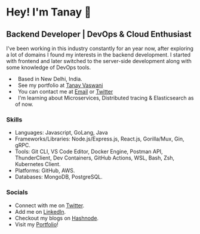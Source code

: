 
# Hey! I'm Tanay 👋

## Backend Developer | DevOps & Cloud Enthusiast

I've been working in this industry constantly for an year now, after exploring a lot of domains I found my interests in the backend development. I started with frontend and later switched to the server-side development along with some knowledge of DevOps tools. 

*   Based in New Delhi, India.
*   See my portfolio at [Tanay Vaswani](http://tanayvaswani.bio.link)
*   You can contact me at [Email](mailto:vaswani.tanay9@gmail.com) or [Twitter](https://www.twitter.com/iTanayVaswani)
*   I'm learning about Microservices, Distributed tracing & Elasticsearch as of now.

### Skills

- Languages: Javascript, GoLang, Java 
- Frameworks/Libraries: Node.js/Express.js, React.js, Gorilla/Mux, Gin, gRPC.
- Tools: Git CLI, VS Code Editor, Docker Engine, Postman API, ThunderClient, Dev Containers, GitHub Actions, WSL, Bash, Zsh, Kubernetes Client. 
- Platforms: GitHub, AWS.
- Databases: MongoDB, PostgreSQL.

### Socials

- Connect with me on [Twitter](https://www.twitter.com/iTanayVaswani).
- Add me on [LinkedIn](https://www.linkedin.com/in/tanayvaswani).
- Checkout my blogs on [Hashnode](https://tanayvaswani.hashnode.dev).
- Visit my [Portfolio](https://tanayvaswani.bio.link)!
